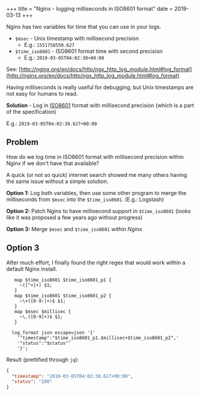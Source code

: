 +++
title = "Nginx - logging milliseconds in ISO8601 format"
date = 2019-03-13
+++

Nginx has two variables for time that you can use in your logs.

* `$msec` - Unix timestamp with millisecond precision
  * E.g.: `1551758550.627`
* `$time_iso8601` - ISO8601 format time with second precision
  * E.g.: `2019-03-05T04:02:30+00:00`

See: [http://nginx.org/en/docs/http/ngx_http_log_module.html#log_format](http://nginx.org/en/docs/http/ngx_http_log_module.html#log_format)

Having milliseconds is really useful for debugging, but Unix timestamps are not easy for humans to read.

**Solution** - Log in [ISO8601](https://en.wikipedia.org/wiki/ISO_8601) format with millisecond precision (which is a part of the specification)

E.g.: `2019-03-05T04:02:30.627+00:00`

## Problem

How do we log time in ISO8601 format with millisecond precision within Nginx if we don't have that available?

A quick (or not so quick) internet search showed me many others having the same issue without a simple solution.

**Option 1:** Log both variables, then use some other program to merge the milliseconds from `$msec` into the `$time_iso8601`. (E.g.: Logstash)

**Option 2:** Patch Nginx to have millisecond support in `$time_iso8601` (looks like it was proposed a few years ago without progress)

**Option 3:** Merge `$msec` and `$time_iso8601` *within Nginx*

## Option 3

After much effort, I finally found the right regex that would work within a default Nginx install.

``` Nginx
   map $time_iso8601 $time_iso8601_p1 {
     ~([^+]+) $1;
   }
   map $time_iso8601 $time_iso8601_p2 {
     ~\+([0-9:]+)$ $1;
   }
   map $msec $millisec {
     ~\.([0-9]+)$ $1;
   }

  log_format json escape=json '{'
    '"timestamp":"$time_iso8601_p1.$millisec+$time_iso8601_p2",'
    '"status":"$status"'
    '}';
```

Result (prettified through `jq`):

``` JSON
{
  "timestamp": "2019-03-05T04:02:30.627+00:00",
  "status": "200"
}
```